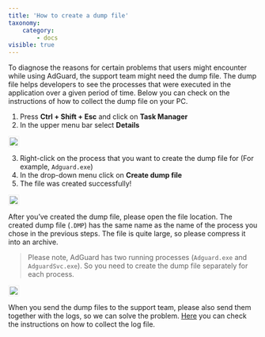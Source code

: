 ```yaml
---
title: 'How to create a dump file'
taxonomy:
    category:
        - docs
visible: true
---
```

To diagnose the reasons for certain problems that users might encounter while using AdGuard, the support team might need the dump file. The dump file helps developers to see the processes that were executed in the application over a given period of time. Below you can check on the instructions of how to collect the dump file on your PC.
 
1. Press **Ctrl + Shift + Esc** and click on **Task Manager**
2. In the upper menu bar select **Details**

<img src="https://cdn.adguard.com/public/Adguard/kb/Windows_dump/details_en.png" style="border: 1px solid #efefef; max-width: 650px; padding: 2px;">
 
3. Right-click on the process that you want to create the dump file for (For example, `Adguard.exe`)
4. In the drop-down menu click on **Create dump file**
5. The file was created successfully!

<img src="https://cdn.adguard.com/public/Adguard/kb/Windows_dump/create_dump_file_en.png" style="border: 1px solid #efefef; max-width: 650px; padding: 2px;">
 
After you’ve created the dump file, please open the file location. The created dump file (`.DMP`) has the same name as the name of the process you chose in the previous steps. The file is quite large, so please compress it into an archive.
 
> Please note, AdGuard has two running processes (`Adguard.exe` and `AdguardSvc.exe`). So you need to create the dump file separately for each process.

<img src="https://cdn.adguard.com/public/Adguard/kb/Windows_dump/processes_en.png" style="border: 1px solid #efefef; max-width: 650px; padding: 2px;">
 
When you send the dump files to the support team, please also send them together with the logs, so we can solve the problem. [Here](https://kb.adguard.com/en/windows/solving-problems/adguard-logs) you can check the instructions on how to collect the log file.
